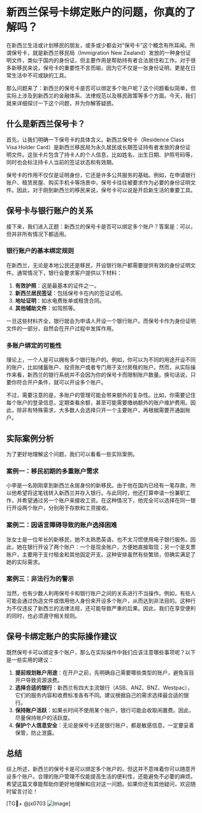 # 新西兰保号卡绑定账户的问题，你真的了解吗？

在新西兰生活或计划移民的朋友，或多或少都会对“保号卡”这个概念有所耳闻。所谓保号卡，就是新西兰移民局（Immigration New Zealand）发放的一种身份证明文件，类似于国内的身份证，但主要作用是帮助持有者合法居住和工作。对于很多新移民来说，保号卡的重要性不言而喻，因为它不仅是一张身份证明，更是在日常生活中不可或缺的工具。

那么问题来了：新西兰的保号卡是否可以绑定多个账户呢？这个问题看似简单，但实际上涉及到新西兰的金融体系、法律规范以及移民政策等多个方面。今天，我们就来详细探讨一下这个问题，并为你解答疑惑。

## 什么是新西兰保号卡？

首先，让我们明确一下保号卡的具体含义。新西兰保号卡（Residence Class Visa Holder Card）是新西兰移民局为永久居民或长期签证持有者发放的身份证明文件。这张卡片包含了持卡人的个人信息，比如姓名、出生日期、护照号码等，同时也会标注持卡人当前的签证状态和有效期。

保号卡的作用不仅仅是证明身份，它还是许多公共服务的基础。例如，在申请银行账户、租赁房屋、购买手机卡等场景中，保号卡往往被要求作为必要的身份证明文件。因此，对于刚到新西兰的移民来说，保号卡可以说是开启新生活的重要工具。

## 保号卡与银行账户的关系

接下来，我们进入正题：新西兰的保号卡是否可以绑定多个账户？答案是：可以，但并非所有情况下都适用。

### 银行账户的基本绑定规则

在新西兰，无论是本地公民还是移民，开设银行账户都需要提供有效的身份证明文件。通常情况下，银行会要求客户提供以下材料：

1. **有效护照**：这是最基本的证件之一。
2. **新西兰居民签证**：包括保号卡在内的签证证明。
3. **地址证明**：如水电费账单或租赁合同。
4. **其他辅助文件**：如驾照等。

一旦这些材料齐全，银行就会为申请人开设一个银行账户。而保号卡作为身份证明文件的一部分，自然会在开户过程中发挥作用。

### 多账户绑定的可能性

理论上，一个人是可以拥有多个银行账户的。例如，你可以为不同的用途开设不同的账户，比如储蓄账户、投资账户或者专门用于支付房租的账户。然而，从实际操作来看，新西兰的银行系统并不会因为你的保号卡而限制账户数量。换句话说，只要你符合开户条件，就可以开设多个账户。

不过，需要注意的是，多账户的管理可能会带来额外的复杂性。比如，你需要记住每个账户的登录信息，定期查看余额，甚至可能需要缴纳额外的账户维护费用。因此，除非有特殊需求，大多数人会选择只开一个主要账户，再根据需要开通副账户。

## 实际案例分析

为了更好地理解这个问题，我们可以看看一些实际案例。

### 案例一：移民初期的多重账户需求

小李是一名刚刚拿到新西兰永居身份的新移民。由于他在国内已经有一笔存款，所以他希望将这笔钱转入新西兰并存入银行。与此同时，他还打算申请一份兼职工作，并希望通过另一个账户来接收工资。在这种情况下，他完全可以选择在同一银行开设两个账户，分别用于存款和工资接收。

### 案例二：因语言障碍导致的账户选择困难

张女士是一位年长的新移民，她不太熟悉英语，也不太习惯使用电子银行服务。因此，她在银行开设了两个账户：一个是现金账户，方便她直接取现；另一个是支票账户，主要用于支付租金和其他固定开支。这种安排虽然有些繁琐，但确实满足了她的实际需求。

### 案例三：非法行为的警示

当然，也有少数人利用保号卡和银行账户之间的关系进行不当操作。例如，有些人可能会通过伪造文件或借用他人身份来开设多个账户，从而达到非法目的。这种行为不仅违反了新西兰的法律法规，还可能导致严重的后果。因此，我们在享受便利的同时，也必须遵守相关规则。

## 保号卡绑定账户的实际操作建议

既然保号卡可以绑定多个账户，那么在实际操作中我们应该注意哪些事项呢？以下是一些实用的建议：

1. **提前规划账户用途**：在开户之前，先明确自己需要哪些类型的账户，避免盲目开户导致资源浪费。
2. **选择合适的银行**：新西兰有四大主流银行（ASB、ANZ、BNZ、Westpac），它们的服务内容和收费标准各有不同。建议根据自己的需求选择最合适的银行。
3. **保持账户活跃**：如果长时间不使用某个账户，银行可能会收取闲置费。因此，尽量保持账户的活跃度。
4. **保护个人信息安全**：无论是保号卡还是银行账户，都是敏感信息，一定要妥善保管，防止泄露。

## 总结

综上所述，新西兰的保号卡是可以绑定多个账户的，但这并不意味着你可以随意开设多个账户。合理的账户管理不仅能提高生活的便利性，还能避免不必要的麻烦。希望这篇文章能帮助你更好地理解和应对这一问题。如果你还有其他疑问，欢迎随时留言讨论！

[TG💪+ @jx0703 ![Image](https://github.com/user-attachments/assets/dbca1d08-cadb-493c-b0ec-ad6f7a83f270)]